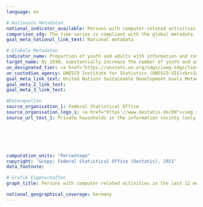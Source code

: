 ```yaml
---
language: en    

# Nationale Metadaten    
national_indicator_available: Persons with computer-related activities in the previous 12 months    
comparison_sdg: The time series is compliant with the global metadata.    
goal_meta_national_link_text: National metadata    

# Globale Metadaten    
indicator_name: Proportion of youth and adults with information and communications technology (ICT) skills, by type of skill    
target_name: By 2030, substantially increase the number of youth and adults who have relevant skills, including technical and vocational skills, for employment, decent jobs and entrepreneurship    
un_designated_tier: <a href="https://unstats.un.org/sdgs/iaeg-sdgs/tier-classification/" title="Click here for more information on the UN tier classification.">Tier II</a>    
un_custodian_agency: UNESCO Institute for Statistics (UNESCO-UIS)<br>International Telecommunication Union (ITU)    
goal_meta_link_text: United Nations Sustainable Development Goals Metadata    
goal_meta_2_link_text:     
goal_meta_3_link_text:     

#Datenquellen
source_organisation_1: Federal Statistical Office
source_organisation_logo_1: <a href="https://www.destatis.de/EN"><img src="https://g205sdgs.github.io/sdg-indicators/public/OrgImgEn/destatis.png" alt="Logo destatis" style="height:60px; width:148px" /></a>
source_url_text_1: Private households in the information society (only available in German) - Fachserie 15, Reihe 4





    
computation_units: "Percentage"    
copyright: '&copy; Federal Statistical Office (Destatis), 2021'    
data_footnote:     

# Grafik Eigenschaften    
graph_title: Persons with computer-related activities in the last 12 months    

national_geographical_coverage: Germany    
---
```


<span></span>